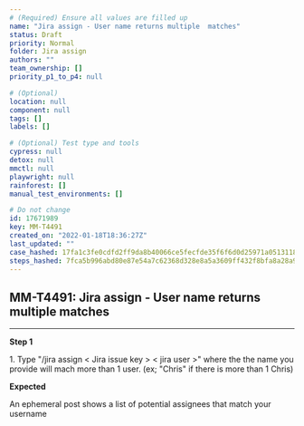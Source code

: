 ```yaml
---
# (Required) Ensure all values are filled up
name: "Jira assign - User name returns multiple  matches"
status: Draft
priority: Normal
folder: Jira assign
authors: ""
team_ownership: []
priority_p1_to_p4: null

# (Optional)
location: null
component: null
tags: []
labels: []

# (Optional) Test type and tools
cypress: null
detox: null
mmctl: null
playwright: null
rainforest: []
manual_test_environments: []

# Do not change
id: 17671989
key: MM-T4491
created_on: "2022-01-18T18:36:27Z"
last_updated: ""
case_hashed: 17fa1c3fe0cdfd2ff9da8b40066ce5fecfde35f6f6d0d25971a05131182155f90153bf511f152c6c2def706da8684e52
steps_hashed: 7fca5b996abd80e87e54a7c62368d328e8a5a3609ff432f8bfa8a28a9f5e68310d77f2fdd4bad7a5ffe2ae73ba8515be
---
```


<!-- (Auto-generated) Based on frontmatter's "key" and "name" -->

## MM-T4491: Jira assign - User name returns multiple matches

---

**Step 1**

1\. Type "/jira assign < Jira issue key > < jira user >" where the the name you provide will mach more than 1 user. (ex; "Chris" if there is more than 1 Chris)

**Expected**

An ephemeral post shows a list of potential assignees that match your username
